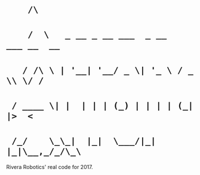 #                                           
# `     /\                                    `
# `    /  \   _ __ _ __ ___  _ __   ___ __  __`
# `   / /\ \ | '__| '__/ _ \| '_ \ / _ \\ \/ /`
# `  / ____ \| |  | | | (_) | | | | (_| |>  < `
# ` /_/    \_\_|  |_|  \___/|_| |_|\__,_/_/\_\`
                                           
                                           
Rivera Robotics' real code for 2017.
